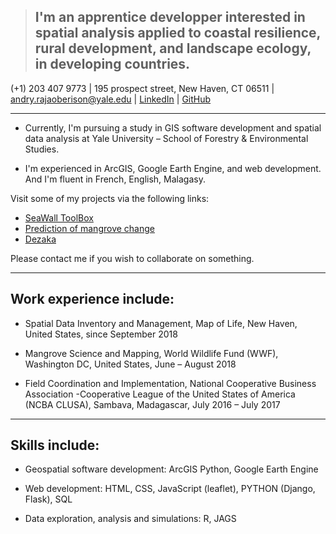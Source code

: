 > ## I'm an apprentice developper interested in spatial analysis applied to coastal resilience, rural development, and landscape ecology, in developing countries.


(+1) 203 407 9773   |   195 prospect street, New Haven, CT 06511    |   andry.rajaoberison@yale.edu   |   [LinkedIn](https://www.linkedin.com/in/rajaoberison)  | [GitHub](https://github.com/rajaoberison)

----------------------

* Currently, I'm pursuing a study in GIS software development and spatial data analysis at Yale University – School of Forestry & Environmental Studies.

* I'm experienced in ArcGIS, Google Earth Engine, and web development. And I'm fluent in French, English, Malagasy.

Visit some of my projects via the following links:

* [SeaWall ToolBox](https://rajaoberison.github.io/SeaWallToolBox "SeaWallToolBox")
* [Prediction of mangrove change](https://rajaoberison.github.io/LandcoverPrediction/ "Google Earth Engine")
* [Dezaka](https://dezaka.herokuapp.com/ "Dezaka (geodjango + leaflet web app)")

Please contact me if you wish to collaborate on something.

----------------------

Work experience include:
-------------------------------
* Spatial Data Inventory and Management, Map of Life, New Haven, United States, since September 2018

* Mangrove Science and Mapping, World Wildlife Fund (WWF), Washington DC, United States, June – August 2018

* Field Coordination and Implementation, National Cooperative Business Association -Cooperative League of the United States of America (NCBA CLUSA), Sambava, Madagascar, July 2016 – July 2017

----------------------

Skills include:
--------------
* Geospatial software development: ArcGIS Python, Google Earth Engine

* Web development: HTML, CSS, JavaScript (leaflet), PYTHON (Django, Flask), SQL

* Data exploration, analysis and simulations: R, JAGS

